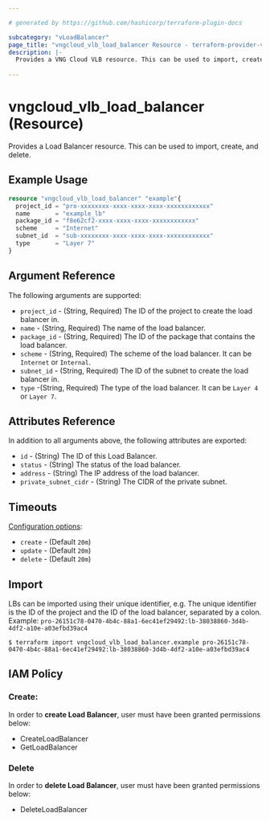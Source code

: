 ```yaml
---

# generated by https://github.com/hashicorp/terraform-plugin-docs

subcategory: "vLoadBalancer"
page_title: "vngcloud_vlb_load_balancer Resource - terraform-provider-vngcloud"
description: |-
  Provides a VNG Cloud VLB resource. This can be used to import, create, modify, and delete.
  
---
```


# vngcloud_vlb_load_balancer (Resource)

Provides a Load Balancer resource. This can be used to import, create, and delete.

## Example Usage

```terraform
resource "vngcloud_vlb_load_balancer" "example"{
  project_id = "pro-xxxxxxxx-xxxx-xxxx-xxxx-xxxxxxxxxxxx"
  name       = "example_lb"
  package_id = "f8e62cf2-xxxx-xxxx-xxxx-xxxxxxxxxxxx"
  scheme     = "Internet"
  subnet_id  = "sub-xxxxxxxx-xxxx-xxxx-xxxx-xxxxxxxxxxxx"
  type       = "Layer 7"
}
```

## Argument Reference

The following arguments are supported:


* `project_id` -  (String, Required) The ID of the project to create the load balancer in.
* `name` - (String, Required) The name of the load balancer.
* `package_id` -  (String, Required) The ID of the package that contains the load balancer.
* `scheme` - (String, Required) The scheme of the load balancer. It can be `Internet` or `Internal`.
* `subnet_id` - (String, Required) The ID of the subnet to create the load balancer in.
* `type` -(String, Required) The type of the load balancer. It can be `Layer 4` or `Layer 7`.


## Attributes Reference

In addition to all arguments above, the following attributes are exported:
* `id` - (String) The ID of this Load Balancer.
* `status` - (String) The status of the load balancer.
* `address` - (String) The IP address of the load balancer.
* `private_subnet_cidr` - (String) The CIDR of the private subnet.


## Timeouts

[Configuration options](https://developer.hashicorp.com/terraform/language/resources/syntax#operation-timeouts):

- `create` - (Default `20m`)
- `update` - (Default `20m`)
- `delete` - (Default `20m`)

## Import

LBs can be imported using their unique identifier, e.g.
The unique identifier is the ID of the project and the ID of the load balancer, separated by a colon.
Example: `pro-26151c78-0470-4b4c-88a1-6ec41ef29492:lb-38038860-3d4b-4df2-a10e-a03efbd39ac4`
```
$ terraform import vngcloud_vlb_load_balancer.example pro-26151c78-0470-4b4c-88a1-6ec41ef29492:lb-38038860-3d4b-4df2-a10e-a03efbd39ac4
```

## IAM Policy
### Create:
In order to **create Load Balancer**, user must have been granted permissions below:
- CreateLoadBalancer
- GetLoadBalancer

### Delete
In order to **delete Load Balancer**, user must have been granted permissions below:
- DeleteLoadBalancer

